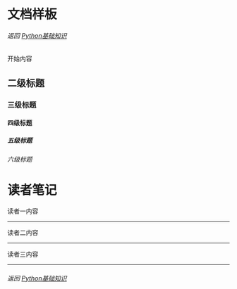 # 文档样板

###### 返回 [Python基础知识](../Python基础知识.md)

开始内容

## 二级标题

### 三级标题

#### 四级标题

##### 五级标题

###### 六级标题

# 读者笔记

读者一内容

---

读者二内容

---

读者三内容

---

###### 返回 [Python基础知识](../Python基础知识.md)

